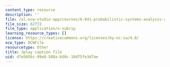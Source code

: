 ```yaml
---
content_type: resource
description: ''
file: /ol-ocw-studio-app/courses/6-041-probabilistic-systems-analysis-and-applied-probability-fall-2010/d7e5056c99e8588ab50c18d75fe3d7ae_19Ql_Q3l0GA.vtt
file_size: 62772
file_type: application/x-subrip
learning_resource_types: []
license: https://creativecommons.org/licenses/by-nc-sa/4.0/
ocw_type: OCWFile
resourcetype: Other
title: 3play caption file
uid: d7e5056c-99e8-588a-b50c-18d75fe3d7ae
---
```


